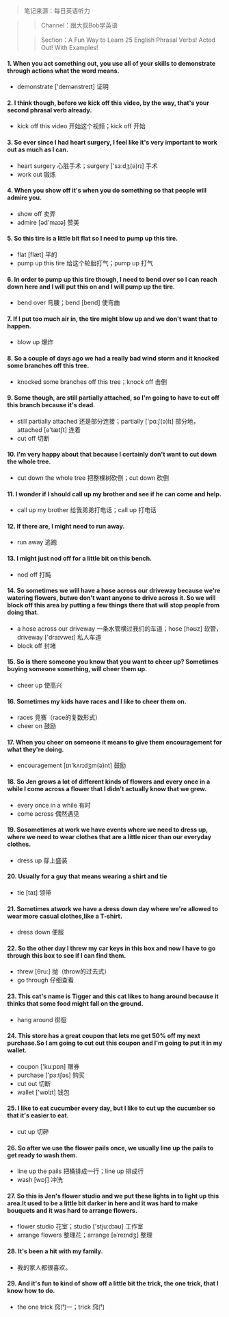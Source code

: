 > 笔记来源：每日英语听力

> > Channel：跟大叔Bob学英语
>
> > Section：A Fun Way to Learn 25 English Phrasal Verbs! Acted Out! With Examples!

#### 1. When you act something out, you use all of your skills to demonstrate through actions what the word means. 

- demonstrate ['demənstreɪt] 证明

#### 2. I think though, before we kick off this video, by the way, that's your second phrasal verb already.

- kick off this video 开始这个视频；kick off 开始

#### 3. So ever since I had heart surgery, I feel like it's very important to work out as much as I can. 

- heart surgery 心脏手术；surgery ['sɜːdʒ(ə)rɪ] 手术
- work out 锻炼

#### 4. When you show off it's when you do something so that people will admire you. 

- show off 卖弄
- admire [əd'maɪə] 赞美

#### 5. So this tire is a little bit flat so I need to pump up this tire.

- flat [flæt] 平的
- pump up this tire 给这个轮胎打气；pump up 打气

#### 6. In order to pump up this tire though, I need to bend over so I can reach down here and I will put this on and I will pump up the tire.

- bend over 弯腰；bend [bend] 使弯曲

#### 7. If I put too much air in, the tire might blow up and we don't want that to happen.

- blow up 爆炸

#### 8. So a couple of days ago we had a really bad wind storm and it knocked some branches off this tree.

- knocked some branches off this tree；knock off 击倒

#### 9. Some though, are still partially attached, so I'm going to have to cut off this branch because it's dead.

- still partially attached 还是部分连接；partially ['pɑːʃ(ə)lɪ] 部分地，attached [ə'tætʃt] 连着
- cut off 切断

#### 10. I'm very happy about that because I certainly don't want to cut down the whole tree.

- cut down the whole tree 把整棵树砍倒；cut down 砍倒

#### 11. I wonder if I should call up my brother and see if he can come and help.

- call up my brother 给我弟弟打电话；call up 打电话

#### 12. If there are, I might need to run away.

- run away 逃跑

#### 13. I might just nod off for a little bit on this bench. 

- nod off 打盹

#### 14. So sometimes we will have a hose across our driveway because we're watering flowers, butwe don't want anyone to drive across it. So we will block off this area by putting a few things there that will stop people from doing that. 

- a hose across our driveway 一条水管横过我们的车道；hose [həʊz] 软管，driveway ['draɪvweɪ] 私人车道
- block off  封堵

#### 15. So is there someone you know that you want to cheer up? Sometimes buying someone something, will cheer them up.

- cheer up 使高兴

#### 16. Sometimes my kids have races and I like to cheer them on.

- races 竞赛（race的复数形式）
- cheer on 鼓励

#### 17. When you cheer on someone it means to give them encouragement for what they're doing. 

- encouragement [ɪn'kʌrɪdʒm(ə)nt] 鼓励

#### 18. So Jen grows a lot of different kinds of flowers and every once in a while I come across a flower that I didn't actually know that we grew.

- every once in a while 有时
- come across 偶然遇见

#### 19. Sosometimes at work we have events where we need to dress up, where we need to wear clothes that are a little nicer than our everyday clothes.

- dress up 穿上盛装

#### 20. Usually for a guy that means wearing a shirt and tie

- tie [taɪ] 领带

#### 21. Sometimes atwork we have a dress down day where we're allowed to wear more casual clothes,like a T-shirt. 

- dress down 便服

#### 22. So the other day I threw my car keys in this box and now I have to go through this box to see if I can find them.

- threw [θruː] 抛（throw的过去式）
- go through 仔细查看

#### 23. This cat's name is Tigger and this cat likes to hang around because it thinks that some food might fall on the ground.

- hang around 徘徊

#### 24. This store has a great coupon that lets me get 50% off my next purchase.So I am going to cut out this coupon and I'm going to put it in my wallet.

- coupon ['kuːpɒn] 赠券
- purchase ['pɜ:tʃəs] 购买
- cut out 切断
- wallet ['wɒlɪt] 钱包

#### 25. I like to eat cucumber every day, but I like to cut up the cucumber so that it's easier to eat.

- cut up 切碎

#### 26. So after we use the flower pails once, we usually line up the pails to get ready to wash them.

- line up the pails 把桶排成一行；line up 排成行
- wash [wɒʃ] 冲洗

#### 27. So this is Jen's flower studio and we put these lights in to light up this area.It used to be a little bit darker in here and it was hard to make bouquets and it was hard to arrange flowers. 

- flower studio 花室；studio ['stjuːdɪəʊ] 工作室
- arrange flowers 整理花；arrange [əˈreɪndʒ] 整理

#### 28. It's been a hit with my family. 

- 我的家人都很喜欢。

#### 29. And it's fun to kind of show off a little bit the trick, the one trick, that I know how to do.

- the one trick 窍门一；trick 窍门



